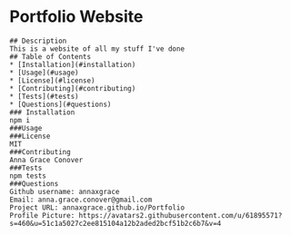 # Portfolio Website
    ## Description
    This is a website of all my stuff I've done
    ## Table of Contents
    * [Installation](#installation)
    * [Usage](#usage)
    * [License](#license)
    * [Contributing](#contributing)
    * [Tests](#tests)
    * [Questions](#questions)
    ### Installation
    npm i
    ###Usage
    ###License
    MIT
    ###Contributing
    Anna Grace Conover
    ###Tests
    npm tests
    ###Questions
    Github username: annaxgrace
    Email: anna.grace.conover@gmail.com
    Project URL: annaxgrace.github.io/Portfolio
    Profile Picture: https://avatars2.githubusercontent.com/u/61895571?s=460&u=51c1a5027c2ee815104a12b2aded2bcf51b2c6b7&v=4

    